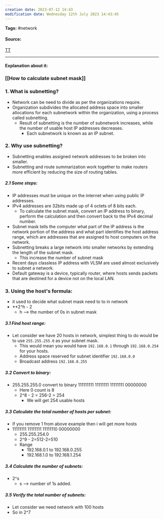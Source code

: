 ```yaml
---
creation date: 2023-07-12 14:43
modification date: Wednesday 12th July 2023 14:43:45
---
```


**Tags:** #network 

#### Source:
[TT](https://www.techtarget.com/searchnetworking/tip/IP-addressing-and-subnetting-Calculate-a-subnet-mask-using-the-hosts-formula)

--------------------------------------

#### Explanation about it:

### [[How to calculate subnet mask]]

### 1. What is subnetting?

* Network can be need to divide as per the organizations require.
* Organization subdivides the allocated address space into smaller allocations for each subnetwork within the organization, using a process called subnetting.
	* Result of subnetting is the number of subnetwork increases, while the number of usable host IP addresses decreases.
		* Each subnetwork is known as an IP subnet.


### 2. Why use subnetting?

* Subnetting enables assigned network addresses to be broken into smaller.
* Subnetting and route summarization work together to make routers more efficient by reducing the size of routing tables.

##### 2.1 Some steps:

* IP addresses must be unique on the internet when using public IP addresses.
* IPv4 addresses are 32bits made up of 4 octets of 8 bits each.
	* To calculate the subnet mask, convert an IP address to binary, perform the calculation and then convert back to the IPv4 decimal number.
* Subnet mask tells the computer what part of the IP address is the network portion of the address and what part identifies the host address range, which are addresses that are assigned to host computers on the network.
* Subnetting breaks a large network into smaller networks by extending the length of the subnet mask.
	* This increase the number of subnet mask
* Recent days classless IP address with VLSM are used almost exclusively to subnet a network.
* Default gateway is a device, typically router, where hosts sends packets that are destined for a device not on the local LAN.

### 3. Using the host's formula:

* it used to decide what subnet mask need to to in network
* **2^h - 2
	* h --> the number of 0s in subnet mask

##### 3.1 Find host range:
* Let consider we have 20 hosts in network, simplest thing to do would be to use `255.255.255.0` as your subnet mask.
	* This would mean you would have `192.168.0.1` through `192.168.0.254` for your hosts.
	* Address space reserved for subnet identifier `192.168.0.0`
	* Broadcast address `192.168.0.255`

##### 3.2 Convert to binary:
* 255.255.255.0 convert to binary 111111111 11111111 11111111 00000000
	* Here 0 count is 8
	* 2^8 - 2 = 256-2 = 254
		* We will get 254 usable hosts

##### 3.3 Calculate the total number of hosts per subnet:
* If you remove 1 from above example then i will get more hosts
* 11111111 11111111 11111110 00000000
	* 255.255.254.0
	* 2^9 - 2=512-2=510
	* Range
		* 192.168.0.1 to 192.168.0.255
		* 192.168.1.0 to 192.168.1.254

##### 3.4 Calculate the number of subnets:
* 2^s
	* s --> number of 1s added.

##### 3.5 Verify the total number of subnets:
* Let consider we need network with 100 hosts
* So in 2^7